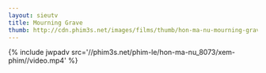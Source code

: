 ```yaml
---
layout: sieutv
title: Mourning Grave
thumb: http://cdn.phim3s.net/images/films/thumb/hon-ma-nu-mourning-grave-2014.jpg
---
```

{% include jwpadv src='//phim3s.net/phim-le/hon-ma-nu_8073/xem-phim//video.mp4' %}